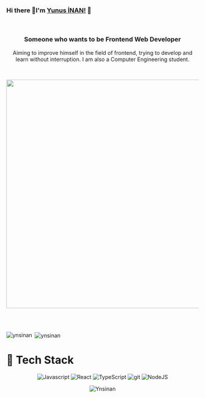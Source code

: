 
### Hi there 👋I'm [Yunus İNAN!](https://github.com/Ynsinan) 👋
<br/>
<h3 align="center">Someone who wants to be Frontend Web Developer</h3>
<p align="center">Aiming to improve himself in the field of frontend, trying to develop and learn without interruption. I am also a Computer Engineering student.</p>
<br/>
<p align="center">
   <img src="https://media.giphy.com/media/RnPRNP5ICPl6M/giphy.gif" width="600" />
</p>

<br><br>

<!--<code><img height="50" src="https://www.flaticon.com/svg/vstatic/svg/226/226777.svg?token=exp=1610576956~hmac=ffe5260c01f861861c3b7f7d468146af"></code>
<code><img height="50" src="https://www.flaticon.com/svg/vstatic/svg/919/919827.svg?token=exp=1610577079~hmac=d07ad5cdc980bd2fa0b29a876983b0c6"></code>
<code><img height="50" src="https://www.flaticon.com/svg/vstatic/svg/919/919826.svg?token=exp=1610577134~hmac=fb44a99b4e3b9d00115475ae39a59548"></code> -->

<img align="left" src="https://github-readme-stats.vercel.app/api/top-langs/?username=Ynsinan&hide=Rich%20Text%20Format,pug,html,css,vim%20script&langs_count=10&&exclude_repo=blueprintcode-scalatra-wip-temp-example-2018-02-01,blueprintcode-react-wip-temp-example-2018-02-01,javascript-playground-wip-temp-examples&layout=compact&theme=tokyonight" alt="ynsinan" />

&nbsp;<img align="center" src="https://github-readme-stats.vercel.app/api?username=Ynsinan&count_private=true&show_icons=true&theme=tokyonight" alt="ynsinan" />

# 🧰 Tech Stack

<p align="center">
   <img alt="Javascript" src="https://img.shields.io/badge/-JAVA-%23E44D27?style=flat-square&logo=java&logoColor=ffffff](https://img.shields.io/badge/-JavaScript-%23F7DF1C?style=flat-square&logo=javascript&logoColor=000000&labelColor=%23F7DF1C&color=%23FFCE5A" />
   <img alt="React" src="https://img.shields.io/badge/-JAVA-%23E44D27?style=flat-square&logo=java&logoColor=ffffff](https://img.shields.io/badge/-JavaScript-%23F7DF1C?style=flat-square&logo=javascript&logoColor=000000&labelColor=%23F7DF1C&color=%23FFCE5A)](https://img.shields.io/badge/-React-61DAFB?style=flat-square&logo=react&logoColor=ffffff" />
    <img alt="TypeScript" src="https://img.shields.io/badge/-TypeScript-007ACC?style=flat-square&logo=typescript&logoColor=white](https://img.shields.io/badge/-Typescript-61DAFB?style=flat-square&logo=typescript&logoColor=111111)" />
   <img alt="git" src="https://img.shields.io/badge/-Git-F05032?style=flat-square&logo=git&logoColor=white" />
   <img alt="NodeJS" src="https://img.shields.io/badge/-Node-339933?style=flat-square&logo=node.js&logoColor=white" />
</p>

<p align="center">
   <img src="https://komarev.com/ghpvc/?username=Ynsinan"%20 alt="Ynsinan"/> 
  </p>
